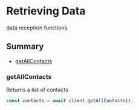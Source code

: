 # Retrieving Data
data reception functions

## Summary
 - [getAllContacts](#getallcontacts)

### getAllContacts

Returns a list of contacts
```javascript
const contacts = await client.getAllContacts();
```